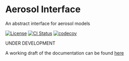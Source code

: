 Aerosol Interface
=================

An abstract interface for aerosol models

[![License](https://img.shields.io/github/license/NCAR/aerosol-interface.svg)](https://github.com/NCAR/aereosol-interface/blob/main/LICENSE) [![CI Status](https://github.com/NCAR/aerosol-interface/actions/workflows/tests.yml/badge.svg)](https://github.com/NCAR/aerosol-interface/actions/workflows/tests.yml) [![codecov](https://codecov.io/gh/NCAR/aerosol-interface/branch/main/graph/badge.svg?token=WIBA0JE3OE)](https://codecov.io/gh/NCAR/aerosol-interface)

UNDER DEVELOPMENT

A working draft of the documentation can be found [here](https://NCAR.github.io/aerosol-interface)
